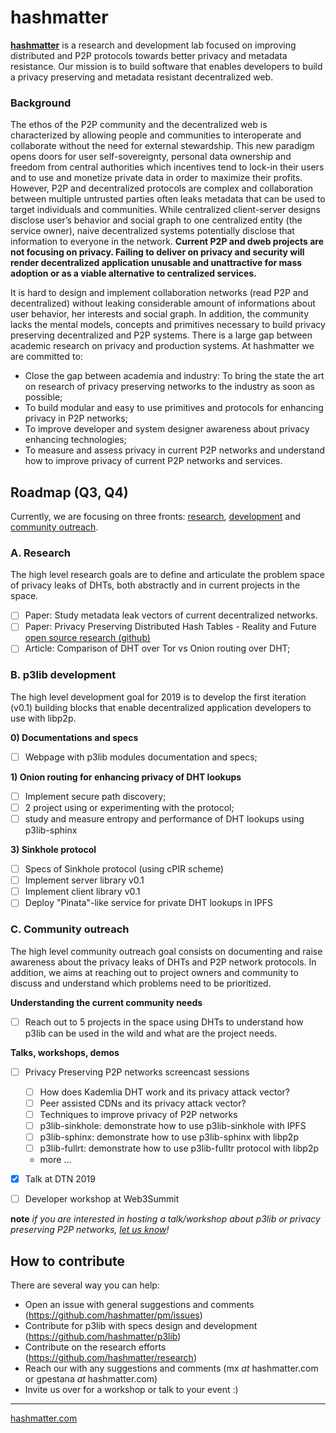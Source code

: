 # hashmatter 

[**hashmatter**](https://hashmatter.com) is a research and development lab focused on improving distributed and P2P protocols towards better privacy and metadata resistance. Our mission is to build software that enables developers to build a privacy preserving and metadata resistant decentralized web.

### Background

The ethos of the P2P community and the decentralized web is characterized by allowing people and communities to interoperate and collaborate without the need for external stewardship. This new paradigm opens doors for user self-sovereignty, personal data ownership and freedom from central authorities which incentives tend to lock-in their users and to use and monetize private data in order to maximize their profits. However, P2P and decentralized protocols are complex and collaboration between multiple untrusted parties often leaks metadata that can be used to target individuals and communities. While centralized client-server designs disclose user’s behavior and social graph to one centralized entity (the service owner), naive decentralized systems potentially disclose that information to everyone in the network. **Current P2P and dweb projects are not focusing on privacy. Failing to deliver on privacy and security will render decentralized application unusable and unattractive for mass adoption or as a viable alternative to centralized services.**

It is hard to design and implement collaboration networks (read P2P and decentralized) without leaking considerable amount of informations about user behavior, her interests and social graph. In addition, the community lacks the mental models, concepts and primitives necessary to build privacy preserving decentralized and P2P systems. There is a large gap between academic research on privacy and production systems. At hashmatter we are committed to:

- Close the gap between academia and industry: To bring the state the art on research of privacy preserving networks to the industry as soon as possible;
- To build modular and easy to use primitives and protocols for enhancing privacy in P2P networks;
- To improve developer and system designer awareness about privacy enhancing technologies;
- To measure and assess privacy in current P2P networks and understand how to improve privacy of current P2P networks and services.

## Roadmap (Q3, Q4)

Currently, we are focusing on three fronts: [research](https://github.com/gpestana/p2psec), 
[development](https://github.com/hashmatter/p3lib) and 
[community outreach](https://github.com/hashmatter/outreach). 

### A. Research 
The high level research goals are to define and articulate the problem space of privacy leaks of DHTs, both abstractly and in current projects in the space.

- [ ] Paper: Study metadata leak vectors of current decentralized networks.
- [ ] Paper: Privacy Preserving Distributed Hash Tables - Reality and Future [open source research (github)](https://github.com/gpestana/p2psec/tree/master/papers/privacy_preserving_dht)
- [ ] Article: Comparison of DHT over Tor vs Onion routing over DHT;

### B. p3lib development
The high level development goal for 2019 is to develop the first iteration
(v0.1) building blocks that enable decentralized application developers to
use with libp2p.

**0) Documentations and specs**
- [ ] Webpage with p3lib modules documentation and specs; 

**1) Onion routing for enhancing privacy of DHT lookups**
- [ ] Implement secure path discovery;
- [ ] 2 project using or experimenting with the protocol;
- [ ] study and measure entropy and performance of DHT lookups using p3lib-sphinx

 **3) Sinkhole protocol**
 - [ ] Specs of Sinkhole protocol (using cPIR scheme)
 - [ ] Implement server library v0.1
 - [ ] Implement client library v0.1
 - [ ] Deploy "Pinata"-like service for private DHT lookups in IPFS

### C.  Community outreach
The high level community outreach goal consists on documenting and raise awareness about the privacy leaks of DHTs and P2P network protocols. In addition, we aims at reaching out to project owners and community to discuss and understand which problems need to be prioritized.

**Understanding the current community needs**
- [ ] Reach out to 5 projects in the space using DHTs to understand how p3lib can be used in the wild and what are the project needs.

**Talks, workshops, demos**

- [ ] Privacy Preserving P2P networks screencast sessions
	- [ ] How does Kademlia DHT work and its privacy attack vector?
	- [ ] Peer assisted CDNs and its privacy attack vector?
	- [ ] Techniques to improve privacy of P2P networks
	- [ ] p3lib-sinkhole: demonstrate how to use p3lib-sinkhole with IPFS
	- [ ] p3lib-sphinx: demonstrate how to use p3lib-sphinx with libp2p
	- [ ] p3lib-fullrt: demonstrate how to use p3lib-fulltr protocol with libp2p
	- more ...

- [x] Talk at DTN 2019
- [ ] Developer workshop at Web3Summit

**note** *if you are interested in hosting a talk/workshop about p3lib or privacy preserving P2P networks, [let us know](mailto:gpestana@hashmatter.com?subject=hashmatter%20community)!*

## How to contribute

There are several way you can help:

- Open an issue with general suggestions and comments (https://github.com/hashmatter/pm/issues)
- Contribute for p3lib with specs design and development (https://github.com/hashmatter/p3lib)
- Contribute on the research efforts (https://github.com/hashmatter/research)
- Reach our with any suggestions and comments (mx _at_ hashmatter.com or gpestana _at_ hashmatter.com)
- Invite us over for a workshop or talk to your event :)


---
[hashmatter.com](https://hashmatter.com)
